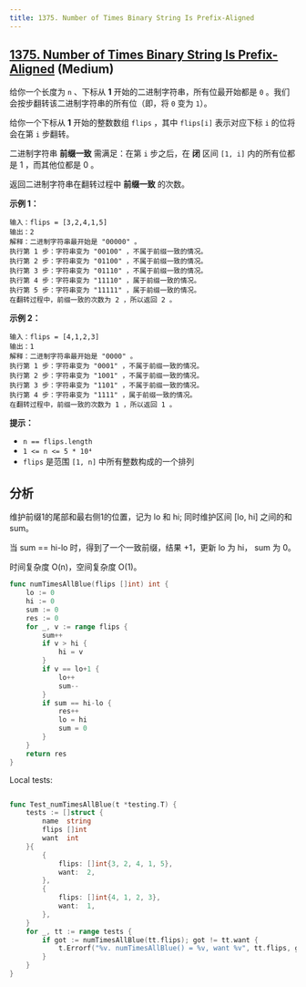 ```yaml
---
title: 1375. Number of Times Binary String Is Prefix-Aligned
---
```


## [1375. Number of Times Binary String Is Prefix-Aligned](https://leetcode.cn/problems/number-of-times-binary-string-is-prefix-aligned) (Medium)

给你一个长度为 `n` 、下标从 **1** 开始的二进制字符串，所有位最开始都是 `0` 。我们会按步翻转该二进制字符串的所有位（即，将 `0` 变为 `1`）。

给你一个下标从 **1** 开始的整数数组 `flips` ，其中 `flips[i]` 表示对应下标 `i` 的位将会在第 `i` 步翻转。

二进制字符串 **前缀一致** 需满足：在第 `i` 步之后，在 **闭** 区间 `[1, i]` 内的所有位都是 1 ，而其他位都是 0 。

返回二进制字符串在翻转过程中 **前缀一致** 的次数。

**示例 1：**

```
输入：flips = [3,2,4,1,5]
输出：2
解释：二进制字符串最开始是 "00000" 。
执行第 1 步：字符串变为 "00100" ，不属于前缀一致的情况。
执行第 2 步：字符串变为 "01100" ，不属于前缀一致的情况。
执行第 3 步：字符串变为 "01110" ，不属于前缀一致的情况。
执行第 4 步：字符串变为 "11110" ，属于前缀一致的情况。
执行第 5 步：字符串变为 "11111" ，属于前缀一致的情况。
在翻转过程中，前缀一致的次数为 2 ，所以返回 2 。

```

**示例 2：**

```
输入：flips = [4,1,2,3]
输出：1
解释：二进制字符串最开始是 "0000" 。
执行第 1 步：字符串变为 "0001" ，不属于前缀一致的情况。
执行第 2 步：字符串变为 "1001" ，不属于前缀一致的情况。
执行第 3 步：字符串变为 "1101" ，不属于前缀一致的情况。
执行第 4 步：字符串变为 "1111" ，属于前缀一致的情况。
在翻转过程中，前缀一致的次数为 1 ，所以返回 1 。
```

**提示：**

- `n == flips.length`
- `1 <= n <= 5 * 10⁴`
- `flips` 是范围 `[1, n]` 中所有整数构成的一个排列

## 分析

维护前缀1的尾部和最右侧1的位置，记为 lo 和 hi; 同时维护区间 [lo, hi] 之间的和 sum。

当 sum == hi-lo 时，得到了一个一致前缀，结果 +1，更新 lo 为 hi， sum 为 0。

时间复杂度 O(n)，空间复杂度 O(1)。

```go
func numTimesAllBlue(flips []int) int {
	lo := 0
	hi := 0
	sum := 0
	res := 0
	for _, v := range flips {
		sum++
		if v > hi {
			hi = v
		}
		if v == lo+1 {
			lo++
			sum--
		}
		if sum == hi-lo {
			res++
			lo = hi
			sum = 0
		}
	}
	return res
}

```

Local tests:

```go

func Test_numTimesAllBlue(t *testing.T) {
	tests := []struct {
		name  string
		flips []int
		want  int
	}{
		{
			flips: []int{3, 2, 4, 1, 5},
			want:  2,
		},
		{
			flips: []int{4, 1, 2, 3},
			want:  1,
		},
	}
	for _, tt := range tests {
		if got := numTimesAllBlue(tt.flips); got != tt.want {
			t.Errorf("%v. numTimesAllBlue() = %v, want %v", tt.flips, got, tt.want)
		}
	}
}

```

